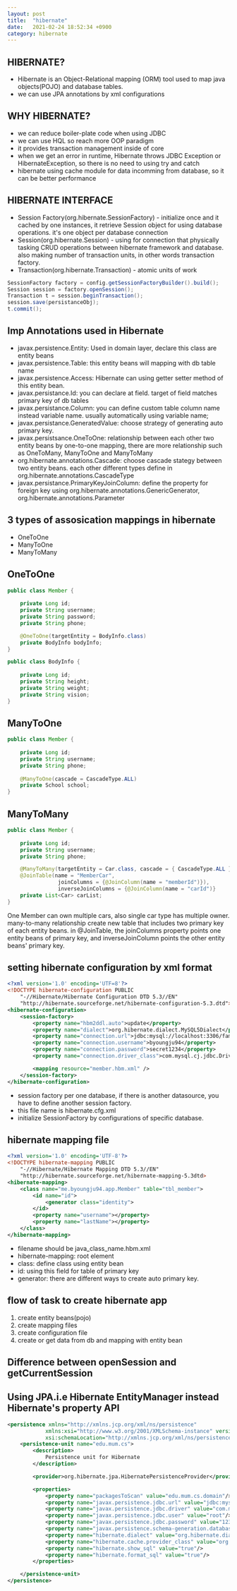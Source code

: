 ```yaml
---
layout: post
title:  "hibernate"
date:   2021-02-24 18:52:34 +0900
category: hibernate
---
```

## HIBERNATE?
- Hibernate is an Object-Relational mapping (ORM) tool used to map java objects(POJO) and database tables.
- we can use JPA annotations by xml configurations 

## WHY HIBERNATE?
- we can reduce boiler-plate code when using JDBC
- we can use HQL so reach more OOP paradigm
- it provides transaction management inside of core
- when we get an error in runtime, Hibernate throws JDBC Exception or HibernateException, so there is no need to using try and catch
- hibernate using cache module for data incomming from database, so it can be better performance

## HIBERNATE INTERFACE
- Session Factory(org.hibernate.SessionFactory) - initialize once and it cached by one instances, it retrieve Session object for using database operations. it's one object per database connection
- Session(org.hibernate.Session) - using for connection that physically tasking CRUD operations between hibernate framework and database. also making number of transaction units, in other words transaction factory.
- Transaction(org.hibernate.Transaction) - atomic units of work

```java
SessionFactory factory = config.getSessionFactoryBuilder().build();
Session session = factory.openSession();
Transaction t = session.beginTransaction();
session.save(persistanceObj);
t.commit();
```

## Imp Annotations used in Hibernate
- javax.persistence.Entity: Used in domain layer, declare this class are entity beans
- javax.persistence.Table: this entity beans will mapping with db table name
- javax.persistence.Access: Hibernate can using getter setter method of this entity bean.
- javax.persistance.Id: you can declare at field. target of field matches primary key of db tables
- javax.persistance.Column: you can define custom table column name instead variable name. usually automatically using variable name;
- javax.persistance.GeneratedValue: choose strategy of generating auto primary key.
- javax.persistsance.OneToOne: relationship between each other two entity beans by one-to-one mapping, there are more relationship such as OneToMany, ManyToOne and ManyToMany
- org.hibernate.annotations.Cascade: choose cascade stategy between two entity beans. each other different types define in org.hibernate.annotations.CascadeType
- javax.persistance.PrimaryKeyJoinColumn: define the property for foreign key using org.hibernate.annotations.GenericGenerator, org.hibernate.annotations.Parameter

## 3 types of assosication mappings in hibernate
- OneToOne
- ManyToOne
- ManyToMany

## OneToOne
```java
public class Member {
    
    private Long id;
    private String username;
    private String password;
    private String phone;

    @OneToOne(targetEntity = BodyInfo.class)
    private BodyInfo bodyInfo;
}

public class BodyInfo {
    
    private Long id;
    private String height;
    private String weight;
    private String vision;
}

```

## ManyToOne
```java
public class Member {
    
    private Long id;
    private String username;
    private String phone;
    
    @ManyToOne(cascade = CascadeType.ALL)
    private School school;
}
```

## ManyToMany
```java
public class Member {
    
    private Long id;
    private String username;
    private String phone;

    @ManyToMany(targetEntity = Car.class, cascade = { CascadeType.ALL })
    @JoinTable(name = "MemberCar",
                joinColumns = {@JoinColumn(name = "memberId")}),
                inverseJoinColumns = {@JoinColumn(name = "carId")}
    private List<Car> carList;
}
```
One Member can own multiple cars, also single car type has multiple owner. many-to-many relationship create new table that includes two primary key of each entity beans. in @JoinTable, the joinColumns property points one entity beans of primary key, and inverseJoinColumn points the other entity beans' primary key.

## setting hibernate configuration by xml format
```xml
<?xml version='1.0' encoding='UTF=8'?>
<!DOCTYPE hibernate-configuration PUBLIC
    "-//Hibernate/Hibernate Configuration DTD 5.3//EN"
    "http://hibernate.sourceforge.net/hibernate-configuration-5.3.dtd">
<hibernate-configuration>
    <session-factory>
        <property name="hbm2ddl.auto">update</property>
        <property name="dialect">org.hibernate.dialect.MySQL5Dialect</property>
        <property name="connection.url">jdbc:mysql://localhost:3306/family_db?useSSL=false&characterEncoding=UTF-8&serverTimezone=UTC</property>
        <property name="connection.username">byoungju94</property>
        <property name="connection.password">secret1234</property>
        <property name="connection.driver_class">com.mysql.cj.jdbc.Driver</property>

        <mapping resource="member.hbm.xml" />
    </session-factory>
</hibernate-configuration>
```
- session factory per one database, if there is another datasource, you have to define another session factory.
- this file name is hibernate.cfg.xml
- initialize SessionFactory by configurations of specific database.

## hibernate mapping file
```xml
<?xml version='1.0' encoding='UTF-8'?>
<!DOCTYPE hibernate-mapping PUBLIC 
    "-//Hibernate/Hibernate Mapping DTD 5.3//EN"
    "http://hibernate.sourceforge.net/hibernate-mapping-5.3dtd>
<hibernate-mapping>
    <class name="me.byoungju94.app.Member" table="tbl_member">
        <id name="id">
            <generator class="identity">
        </id>
        <property name="username"></property>
        <property name="lastName"></property>
    </class>
</hibernate-mapping>
```
- filename should be java_class_name.hbm.xml
- hibernate-mapping: root element
- class: define class using entity bean
- id: using this field for table of primary key
- generator: there are different ways to create auto primary key.

## flow of task to create hibernate app
1. create entity beans(pojo)
2. create mapping files
3. create configuration file
4. create or get data from db and mapping with entity bean 

## Difference between openSession and getCurrentSession

## Using JPA.i.e Hibernate EntityManager instead Hibernate's property API
```xml
<persistence xmlns="http://xmlns.jcp.org/xml/ns/persistence"
            xmlns:xsi="http://www.w3.org/2001/XMLSchema-instance" version="2.2"
            xsi:schemaLocation="http://xmlns.jcp.org/xml/ns/persistence http://xmlns.jcp.org/xml/ns/persistence/persistence_2_2.xsd">
    <persistence-unit name="edu.mum.cs">
        <description>
            Persistence unit for Hibernate
        </description>

        <provider>org.hibernate.jpa.HibernatePersistenceProvider</provider>

        <properties>
            <property name="packagesToScan" value="edu.mum.cs.domain"/>
            <property name="javax.persistence.jdbc.url" value="jdbc:mysql://localhost:3306/hibernate01?useSSL=false"/>
            <property name="javax.persistence.jdbc.driver" value="com.mysql.cj.jdbc.Driver"/>
            <property name="javax.persistence.jdbc.user" value="root"/>
            <property name="javax.persistence.jdbc.password" value="1234"/>
            <property name="javax.persistence.schema-generation.database.action" value="drop-and-create"/>
            <property name="hibernate.dialect" value="org.hibernate.dialect.MySQL5Dialect"/>
            <property name="hibernate.cache.provider_class" value="org.hibernate.cache.NoCacheRegionFactoryAvailableException"/>
            <property name="hibernate.show_sql" value="true"/>
            <property name="hibernate.format_sql" value="true"/>
        </properties>

    </persistence-unit>
</persistence>
```